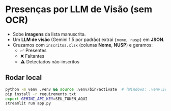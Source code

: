 # Presenças por LLM de Visão (sem OCR)

- Sobe **imagens** da lista manuscrita.
- Um **LLM de visão** (Gemini 1.5 por padrão) extrai `{nome, nusp}` em **JSON**.
- Cruzamos com `inscritos.xlsx` (colunas **Nome**, **NUSP**) e geramos:
  - ✅ Presentes
  - ❌ Faltantes
  - ⚠️ Detectados não-inscritos

## Rodar local
```bash
python -m venv .venv && source .venv/bin/activate  # (Windows: .venv\Scripts\activate)
pip install -r requirements.txt
export GEMINI_API_KEY=SEU_TOKEN_AQUI
streamlit run app.py
